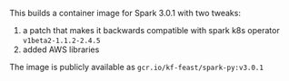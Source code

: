This builds a container image for Spark 3.0.1 with two tweaks:

1. a patch that makes it backwards compatible with spark k8s operator `v1beta2-1.1.2-2.4.5`
2. added AWS libraries

The image is publicly available as `gcr.io/kf-feast/spark-py:v3.0.1`
